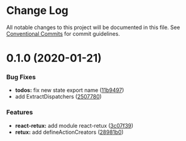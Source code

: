 # Change Log

All notable changes to this project will be documented in this file.
See [Conventional Commits](https://conventionalcommits.org) for commit guidelines.

# 0.1.0 (2020-01-21)


### Bug Fixes

* **todos:** fix new state export name ([11b9497](https://github.com/crimx/retux/commit/11b9497653a75a085df762574f310799ffe28ffa))
* add ExtractDispatchers ([2507780](https://github.com/crimx/retux/commit/2507780131b55b85d809eb75b599178dc650e2fb))


### Features

* **react-retux:** add module react-retux ([3c07f39](https://github.com/crimx/retux/commit/3c07f39d292e430e2f2bec67b9b1974e3580ad3f))
* **retux:** add defineActionCreators ([28981b0](https://github.com/crimx/retux/commit/28981b04e8ff364db43a4724693879c03b10a2cc))
